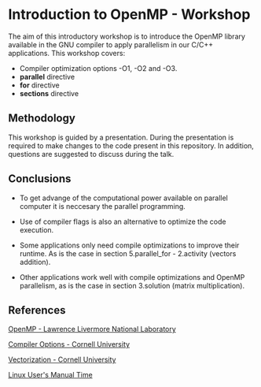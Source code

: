 # Introduction to OpenMP - Workshop

The aim of this introductory workshop is to introduce the OpenMP library available in the GNU compiler to apply parallelism in our C/C++ applications. This workshop covers:

* Compiler optimization options -O1, -O2 and -O3.
* **parallel** directive
* **for** directive
* **sections** directive

## Methodology

This workshop is guided by a presentation. During the presentation is required to make changes to the code present in this repository. In addition, questions are suggested to discuss during the talk.

## Conclusions

* To get advange of the computational power available on parallel computer it is neccesary the parallel programming.

* Use of compiler flags is also an alternative to optimize the code execution.

* Some applications only need compile optimizations to improve their runtime. As is the case in section 5.parallel_for - 2.activity (vectors addition).

* Other applications work well with compile optimizations and OpenMP parallelism, as is the case in section 3.solution (matrix multiplication).

## References

[OpenMP - Lawrence Livermore National Laboratory](https://computing.llnl.gov/tutorials/openMP/)

[Compiler Options - Cornell University](https://cvw.cac.cornell.edu/codeopt/compilerOptions)

[Vectorization - Cornell University](https://cvw.cac.cornell.edu/vector/)

[Linux User's Manual Time](http://man7.org/linux/man-pages/man1/time.1.html) 